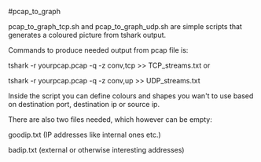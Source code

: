 
#pcap_to_graph

pcap_to_graph_tcp.sh and pcap_to_graph_udp.sh are simple scripts that generates a coloured picture from tshark output.

Commands to produce needed output from pcap file is:

tshark -r yourpcap.pcap -q -z conv,tcp  >> TCP_streams.txt     or

tshark -r yourpcap.pcap -q -z conv,up >> UDP_streams.txt

Inside the script you can define colours and shapes you wan't to use based on destination port, destination ip or source ip.

There are also two files needed, which however can be empty:

goodip.txt (IP addresses like internal ones etc.)

badip.txt (external or otherwise interesting addresses)
